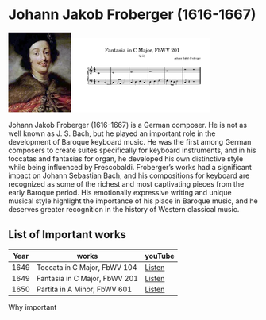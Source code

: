 # Johann Jakob Froberger (1616-1667)

<img src="./프로베르거.png" alt="portrait" style="width:25%;" />
<img src="./Fantasia in C Major, FbWV 201.jpg" alt="portrait" style="width:55%;" />


Johann Jakob Froberger (1616-1667) is a German composer. He is not as well known as J. S. Bach, but he played an important role in the development of Baroque keyboard music. He was the first among German composers to create suites specifically for keyboard instruments, and in his toccatas and fantasias for organ, he developed his own distinctive style while being influenced by Frescobaldi. Froberger’s works had a significant impact on Johann Sebastian Bach, and his compositions for keyboard are recognized as some of the richest and most captivating pieces from the early Baroque period. His emotionally expressive writing and unique musical style highlight the importance of his place in Baroque music, and he deserves greater recognition in the history of Western classical music.

## List of Important works

| Year | works | youTube |
| ---- | ----- | ------- |
| 1649 | Toccata in C Major, FbWV 104 | [Listen](https://youtu.be/rH3MiMtTNpo?si=x_WBg2vAeZFfDOZ3) |
| 1649 | Fantasia in C Major, FbWV 201 | [Listen]( https://youtu.be/Qk912m9hCvE?si=S1ltzqt2UjOqE0HJ) |
| 1650 | Partita in A Minor, FbWV 601 | [Listen](https://youtu.be/CMbyooDgtnI?si=aDWiwy-BfmK6Q1lo) |

Why important
